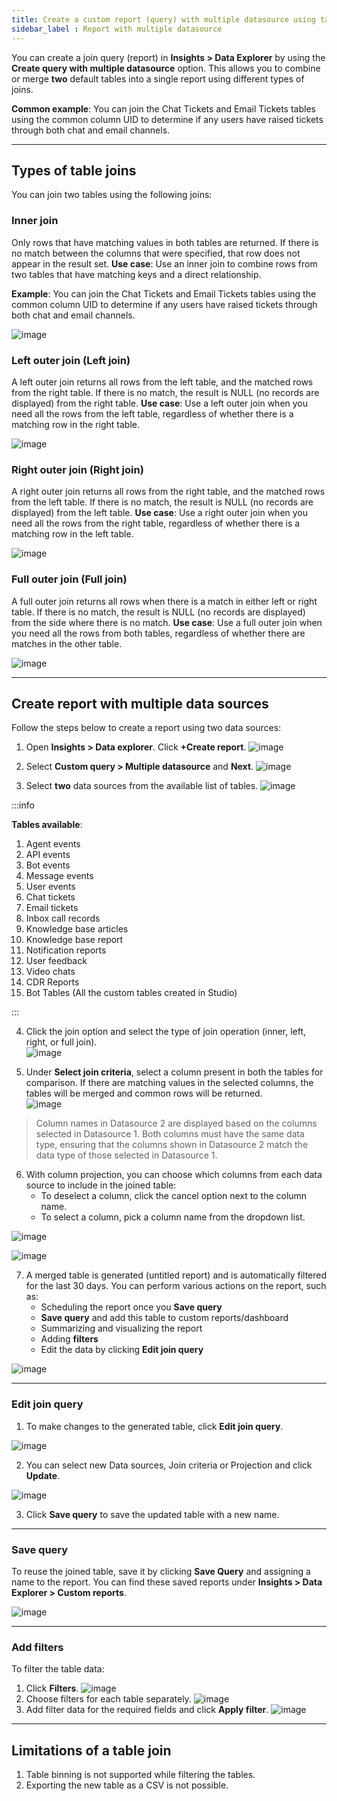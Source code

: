 ```yaml
---
title: Create a custom report (query) with multiple datasource using table join   
sidebar_label : Report with multiple datasource   
---
```


You can create a join query (report) in **Insights > Data Explorer** by using the **Create query with multiple datasource** option. This allows you to combine or merge **two** default tables into a single report using different types of joins.


**Common example**: You can join the Chat Tickets and Email Tickets tables using the common column UID to determine if any users have raised tickets through both chat and email channels.

-----------

## Types of table joins 

You can join two tables using the following joins: 

### Inner join

Only rows that have matching values in both tables are returned. If there is no match between the columns that were specified, that row does not appear in the result set.
**Use case**: Use an inner join to combine rows from two tables that have matching keys and a direct relationship.


**Example**: You can join the Chat Tickets and Email Tickets tables using the common column UID to determine if any users have raised tickets through both chat and email channels.

![image](https://imgur.com/tSmp8y8.png)

### Left outer join (Left join)

A left outer join returns all rows from the left table, and the matched rows from the right table. If there is no match, the result is NULL (no records are displayed) from the right table.
**Use case**: Use a left outer join when you need all the rows from the left table, regardless of whether there is a matching row in the right table.

![image](https://imgur.com/CPMudRl.png)

### Right outer join (Right join)

A right outer join returns all rows from the right table, and the matched rows from the left table. If there is no match, the result is NULL (no records are displayed) from the left table.
**Use case**: Use a right outer join when you need all the rows from the right table, regardless of whether there is a matching row in the left table.

![image](https://imgur.com/IyuHlaW.png)


### Full outer join (Full join)

A full outer join returns all rows when there is a match in either left or right table. If there is no match, the result is NULL (no records are displayed) from the side where there is no match.
**Use case**: Use a full outer join when you need all the rows from both tables, regardless of whether there are matches in the other table.

![image](https://imgur.com/w8GqojC.png)

--------------

## Create report with multiple data sources

Follow the steps below to create a report using two data sources:

1. Open **Insights > Data explorer**. Click **+Create report**. 
    ![image](https://imgur.com/TcbkVnz.png)
              
2. Select **Custom query > Multiple datasource** and **Next**. 
    ![image](https://imgur.com/TJVugCV.png)              
3. Select **two** data sources from the available list of tables.
    ![image](https://imgur.com/fUFx1pD.png)


:::info

**Tables available**: 
1. Agent events
2. API events
3. Bot events
4. Message events
5. User events
6. Chat tickets
7. Email tickets
8. Inbox call records
9. Knowledge base articles
10. Knowledge base report
11. Notification reports
12. User feedback
13. Video chats
14. CDR Reports
15. Bot Tables (All the custom tables created in Studio)

:::


4. Click the join option and select the type of join operation (inner, left, right, or full join).      
    ![image](https://imgur.com/k3pXget.png)        

5. Under **Select join criteria**, select a column present in both the tables for comparison. If there are matching values in the selected columns, the tables will be merged and common rows will be returned.          
    ![image](https://imgur.com/ZrOp89N.png)        

> Column names in Datasource 2 are displayed based on the columns selected in Datasource 1. Both columns must have the same data type, ensuring that the columns shown in Datasource 2 match the data type of those selected in Datasource 1.

6. With column projection, you can choose which columns from each data source to include in the joined table:
    - To deselect a column, click the cancel option next to the column name.
    - To select a column, pick a column name from the dropdown list.

![image](https://imgur.com/r5U28z7.png)

![image](https://imgur.com/60mksGY.png)


7. A merged table is generated (untitled report) and is automatically filtered for the last 30 days. You can perform various actions on the report, such as:
    - Scheduling the report once you **Save query**
    - **Save query** and add this table to custom reports/dashboard
    - Summarizing and visualizing the report
    - Adding **filters**
    - Edit the data by clicking **Edit join query** 

![image](https://imgur.com/J1Wpxfp.png)        

-------------

### Edit join query

1. To make changes to the generated table, click **Edit join query**. 

![image](https://imgur.com/x6kFXSK.png)

2. You can select new Data sources, Join criteria or Projection and click **Update**.  

![image](https://imgur.com/3bUJWNR.png)

3. Click **Save query** to save the updated table with a new name.  

----------

### Save query

To reuse the joined table, save it by clicking **Save Query** and assigning a name to the report. You can find these saved reports under **Insights > Data Explorer > Custom reports**.

![image](https://imgur.com/h6qaMcq.png)

----------

### Add filters

To filter the table data:

1. Click **Filters**.
    ![image](https://imgur.com/3oBwxN6.png)
2. Choose filters for each table separately.
    ![image](https://imgur.com/2E1pGS3.png)
3. Add filter data for the required fields and click **Apply filter**.
   ![image](https://imgur.com/ghQjpw3.png)          


----------


## Limitations of a table join

1. Table binning is not supported while filtering the tables.
2. Exporting the new table as a CSV is not possible.





